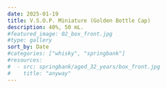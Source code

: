```yaml
---
date: 2025-01-19
title: V.S.O.P. Miniature (Golden Bottle Cap)
description: 40%, 50 mL.
#featured_image: 02_box_front.jpg
#type: gallery
sort_by: Date
#categories: ["whisky", "springbank"]
#resources:
#  - src: springbank/aged_32_years/box_front.jpg
#    title: "anyway"
---
```

